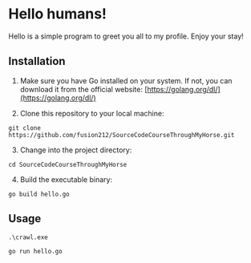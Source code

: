 ﻿# Hello humans!


Hello is a simple program to greet you all to my profile. Enjoy your stay!

## Installation

1. Make sure you have Go installed on your system. If not, you can download it from the official website: [https://golang.org/dl/](https://golang.org/dl/)

2. Clone this repository to your local machine:

```
git clone https://github.com/fusion212/SourceCodeCourseThroughMyHorse.git
```
3. Change into the project directory:
```
cd SourceCodeCourseThroughMyHorse
```
4. Build the executable binary:
```
go build hello.go
```
     
## Usage
  
~~~
.\crawl.exe
~~~
~~~
go run hello.go
~~~
